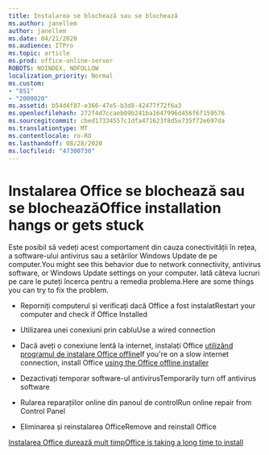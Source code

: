 ```yaml
---
title: Instalarea se blochează sau se blochează
ms.author: janellem
author: janellem
ms.date: 04/21/2020
ms.audience: ITPro
ms.topic: article
ms.prod: office-online-server
ROBOTS: NOINDEX, NOFOLLOW
localization_priority: Normal
ms.custom:
- "851"
- "2000020"
ms.assetid: b54d4f87-e366-47e5-b3d8-42477f72f6a3
ms.openlocfilehash: 272f4d7ccaeb09b241ba1647996d456f6f159576
ms.sourcegitcommit: cbed17334557c1dfa471623f8d5e735f72e697da
ms.translationtype: MT
ms.contentlocale: ro-RO
ms.lasthandoff: 08/28/2020
ms.locfileid: "47300730"
---
```

# <a name="office-installation-hangs-or-gets-stuck"></a><span data-ttu-id="d3544-102">Instalarea Office se blochează sau se blochează</span><span class="sxs-lookup"><span data-stu-id="d3544-102">Office installation hangs or gets stuck</span></span>

<span data-ttu-id="d3544-103">Este posibil să vedeți acest comportament din cauza conectivității în rețea, a software-ului antivirus sau a setărilor Windows Update de pe computer.</span><span class="sxs-lookup"><span data-stu-id="d3544-103">You might see this behavior due to network connectivity, antivirus software, or Windows Update settings on your computer.</span></span> <span data-ttu-id="d3544-104">Iată câteva lucruri pe care le puteți încerca pentru a remedia problema.</span><span class="sxs-lookup"><span data-stu-id="d3544-104">Here are some things you can try to fix the problem.</span></span>
  
- <span data-ttu-id="d3544-105">Reporniți computerul și verificați dacă Office a fost instalat</span><span class="sxs-lookup"><span data-stu-id="d3544-105">Restart your computer and check if Office Installed</span></span>

- <span data-ttu-id="d3544-106">Utilizarea unei conexiuni prin cablu</span><span class="sxs-lookup"><span data-stu-id="d3544-106">Use a wired connection</span></span>

- <span data-ttu-id="d3544-107">Dacă aveți o conexiune lentă la internet, instalați Office [utilizând programul de instalare Office offline](https://support.office.com/article/f0a85fe7-118f-41cb-a791-d59cef96ad1c?wt.mc_id=Alchemy_ClientDIA)</span><span class="sxs-lookup"><span data-stu-id="d3544-107">If you're on a slow internet connection, install Office [using the Office offline installer](https://support.office.com/article/f0a85fe7-118f-41cb-a791-d59cef96ad1c?wt.mc_id=Alchemy_ClientDIA)</span></span>

- <span data-ttu-id="d3544-108">Dezactivați temporar software-ul antivirus</span><span class="sxs-lookup"><span data-stu-id="d3544-108">Temporarily turn off antivirus software</span></span>

- <span data-ttu-id="d3544-109">Rularea reparațiilor online din panoul de control</span><span class="sxs-lookup"><span data-stu-id="d3544-109">Run online repair from Control Panel</span></span>

- <span data-ttu-id="d3544-110">Eliminarea și reinstalarea Office</span><span class="sxs-lookup"><span data-stu-id="d3544-110">Remove and reinstall Office</span></span>

[<span data-ttu-id="d3544-111">Instalarea Office durează mult timp</span><span class="sxs-lookup"><span data-stu-id="d3544-111">Office is taking a long time to install</span></span>](https://support.office.com/article/0f09f357-3fef-42a6-b8aa-cef4c6c44bdf?wt.mc_id=Alchemy_ClientDIA)
  